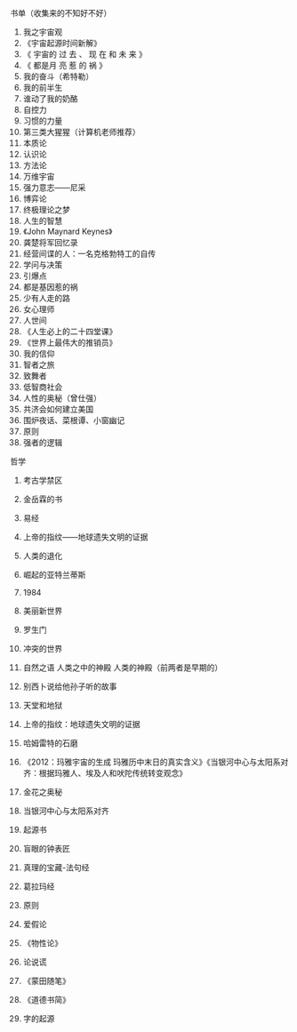 书单（收集来的不知好不好）

1. 我之宇宙观
2. 《宇宙起源时间新解》
3. 《 宇宙的 过 去 、 现 在 和 未 来 》
4. 《 都是月 亮 惹 的 祸 》
5. 我的奋斗（希特勒）
6. 我的前半生
7. 谁动了我的奶酪
8. 自控力
9. 习惯的力量
10. 第三类大猩猩（计算机老师推荐）
11. 本质论
12. 认识论
13. 方法论
14. 万维宇宙
15. 强力意志——尼采
16. 博弈论
17. 终极理论之梦
18. 人生的智慧
19. 《John Maynard Keynes》
20. 龚楚将军回忆录
21. 经营间谍的人：一名克格勃特工的自传
22. 学问与决策
23. 引爆点
24. 都是基因惹的祸
25. 少有人走的路
26. 女心理师
27. 人世间
28. 《人生必上的二十四堂课》
29. 《世界上最伟大的推销员》
30. 我的信仰
31. 智者之旅
32. 致舞者
33. 低智商社会
34. 人性的奥秘（曾仕强）
35. 共济会如何建立美国
36. 围炉夜话、菜根谭、小窗幽记
37. 原则
38. 强者的逻辑


哲学


1. 考古学禁区
2. 金岳霖的书
3. 易经
4. 上帝的指纹——地球遗失文明的证据
5. 人类的退化
6. 崛起的亚特兰蒂斯
7. 1984
8. 美丽新世界
9. 罗生门
10. 冲突的世界
11. 自然之语 人类之中的神殿 人类的神殿（前两者是早期的）
12. 别西卜说给他孙子听的故事
13. 天堂和地狱
14. 上帝的指纹：地球遗失文明的证据
15. 哈姆雷特的石磨
16. 《2012：玛雅宇宙的生成 玛雅历中末日的真实含义》《当银河中心与太阳系对齐：根据玛雅人、埃及人和吠陀传统转变观念》
17. 金花之奥秘
18. 当银河中心与太阳系对齐
19. 起源书
20. 盲眼的钟表匠
21. 真理的宝藏-法句经
22. 葛拉玛经
23. 原则


1. 爱假论
2. 《物性论》
3. 论说谎
4. 《蒙田随笔》
5. 《道德书简》
6. 字的起源
